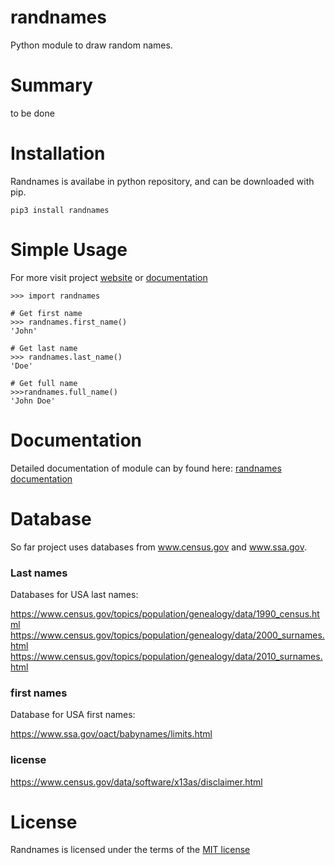 # randnames
Python module to draw random names.

# Summary

to be done

# Installation

Randnames is availabe in python repository, and can be downloaded with pip.

```
pip3 install randnames
```

# Simple Usage

For more visit project [website](https://github.com/ajwalkiewicz/randnames) or 
[documentation](https://ajwalkiewicz.github.io/randnames/_build/html/index.html#)

```
>>> import randnames

# Get first name
>>> randnames.first_name()
'John'

# Get last name
>>> randnames.last_name()
'Doe'

# Get full name
>>>randnames.full_name()
'John Doe'
```

# Documentation

Detailed documentation of module can by found here:
[randnames documentation](https://ajwalkiewicz.github.io/randnames/_build/html/index.html#)

# Database

So far project uses databases from www.census.gov and www.ssa.gov.

### Last names

Databases for USA last names: 

https://www.census.gov/topics/population/genealogy/data/1990_census.html
https://www.census.gov/topics/population/genealogy/data/2000_surnames.html
https://www.census.gov/topics/population/genealogy/data/2010_surnames.html

### first names

Database for USA first names:

https://www.ssa.gov/oact/babynames/limits.html

### license
https://www.census.gov/data/software/x13as/disclaimer.html

# License

Randnames is licensed under the terms of the [MIT license](LICENSE)